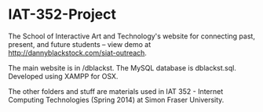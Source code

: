 IAT-352-Project
===============

The School of Interactive Art and Technology's website for connecting past, present, and future students – view demo at http://dannyblackstock.com/siat-outreach.

The main website is in /dblackst. The MySQL database is dblackst.sql. Developed using XAMPP for OSX.

The other folders and stuff are materials used in IAT 352 - Internet Computing Technologies (Spring 2014) at Simon Fraser University.
